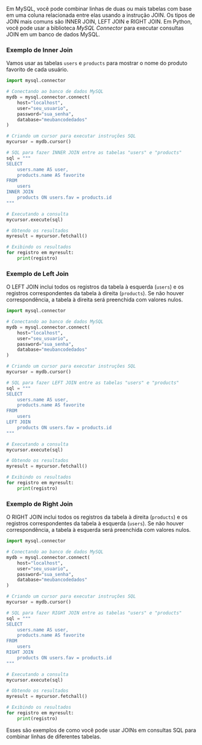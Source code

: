 Em MySQL, você pode combinar linhas de duas ou mais tabelas com base em uma coluna relacionada entre elas usando a instrução JOIN. Os tipos de JOIN mais comuns são INNER JOIN, LEFT JOIN e RIGHT JOIN. Em Python, você pode usar a biblioteca *MySQL Connector* para executar consultas JOIN em um banco de dados MySQL.

### Exemplo de Inner Join

Vamos usar as tabelas `users` e `products` para mostrar o nome do produto favorito de cada usuário.

```python
import mysql.connector

# Conectando ao banco de dados MySQL
mydb = mysql.connector.connect(
    host="localhost",
    user="seu_usuario",
    password="sua_senha",
    database="meubancodedados"
)

# Criando um cursor para executar instruções SQL
mycursor = mydb.cursor()

# SQL para fazer INNER JOIN entre as tabelas "users" e "products"
sql = """
SELECT
    users.name AS user,
    products.name AS favorite
FROM
    users
INNER JOIN
    products ON users.fav = products.id
"""

# Executando a consulta
mycursor.execute(sql)

# Obtendo os resultados
myresult = mycursor.fetchall()

# Exibindo os resultados
for registro em myresult:
    print(registro)
```

### Exemplo de Left Join

O LEFT JOIN inclui todos os registros da tabela à esquerda (`users`) e os registros correspondentes da tabela à direita (`products`). Se não houver correspondência, a tabela à direita será preenchida com valores nulos.

```python
import mysql.connector

# Conectando ao banco de dados MySQL
mydb = mysql.connector.connect(
    host="localhost",
    user="seu_usuario",
    password="sua_senha",
    database="meubancodedados"
)

# Criando um cursor para executar instruções SQL
mycursor = mydb.cursor()

# SQL para fazer LEFT JOIN entre as tabelas "users" e "products"
sql = """
SELECT
    users.name AS user,
    products.name AS favorite
FROM
    users
LEFT JOIN
    products ON users.fav = products.id
"""

# Executando a consulta
mycursor.execute(sql)

# Obtendo os resultados
myresult = mycursor.fetchall()

# Exibindo os resultados
for registro em myresult:
    print(registro)
```

### Exemplo de Right Join

O RIGHT JOIN inclui todos os registros da tabela à direita (`products`) e os registros correspondentes da tabela à esquerda (`users`). Se não houver correspondência, a tabela à esquerda será preenchida com valores nulos.

```python
import mysql.connector

# Conectando ao banco de dados MySQL
mydb = mysql.connector.connect(
    host="localhost",
    user="seu_usuario",
    password="sua_senha",
    database="meubancodedados"
)

# Criando um cursor para executar instruções SQL
mycursor = mydb.cursor()

# SQL para fazer RIGHT JOIN entre as tabelas "users" e "products"
sql = """
SELECT
    users.name AS user,
    products.name AS favorite
FROM
    users
RIGHT JOIN
    products ON users.fav = products.id
"""

# Executando a consulta
mycursor.execute(sql)

# Obtendo os resultados
myresult = mycursor.fetchall()

# Exibindo os resultados
for registro em myresult:
    print(registro)
```

Esses são exemplos de como você pode usar JOINs em consultas SQL para combinar linhas de diferentes tabelas.